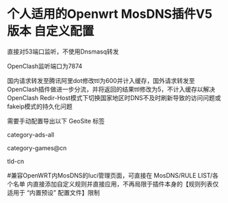 # 个人适用的Openwrt MosDNS插件V5版本 自定义配置 

直接对53端口监听，不使用Dnsmasq转发

OpenClash监听端口为7874

国内请求转发至腾讯阿里dot修改ttl为600并计入缓存，国外请求转发至OpenClash插件做进一步分流，并将返回的结果ttl修改为5，不计入缓存以解决OpenClash	Redir-Host模式下切换国家地区时DNS不及时刷新导致的访问问题或fakeip模式的持久化问题


需要手动配置导出以下 GeoSite 标签

category-ads-all

category-games@cn

tld-cn


#兼容OpenWRT内MosDNS的luci管理页面，可直接在 MosDNS/RULE LIST/各个名单 内直接添加自定义规则并直接应用，不再局限于插件本身的【规则列表仅适用于 “内置预设” 配置文件】限制
